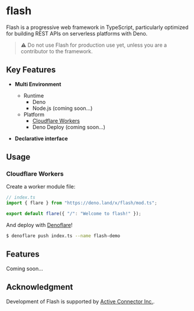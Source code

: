 # flash

Flash is a progressive web framework in TypeScript, particularly optimized for building REST APIs on serverless platforms with Deno.

> :warning: Do not use Flash for production use yet, unless you are a
> contributor to the framework.

## Key Features

- **Multi Environment**
  - Runtime
    - Deno
    - Node.js (coming soon...)
  - Platform
    - [Cloudflare Workers](https://www.cloudflare.com/products/workers-kv/)
    - Deno Deploy (coming soon...)

- **Declarative interface**

## Usage

### Cloudflare Workers

Create a worker module file:

```typescript
// index.ts
import { flare } from "https://deno.land/x/flash/mod.ts";

export default flare({ "/": "Welcome to flash!" });
```

And deploy with [Denoflare](https://denoflare.dev/)!

```sh
$ denoflare push index.ts --name flash-demo
```

## Features

Coming soon...

## Acknowledgment

Development of Flash is supported by
[Active Connector Inc.](https://active-connector.com).
